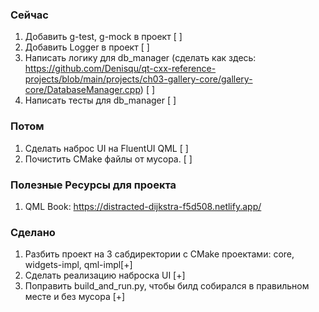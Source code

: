 ### Сейчас
1) Добавить g-test, g-mock в проект [ ]
1) Добавить Logger в проект [ ]
1) Написать логику для db_manager (сделать как здесь: https://github.com/Denisqu/qt-cxx-reference-projects/blob/main/projects/ch03-gallery-core/gallery-core/DatabaseManager.cpp) [ ]
1) Написать тесты для db_manager [ ]

### Потом
1) Сделать наброс UI на FluentUI QML [ ]
1) Почистить CMake файлы от мусора. [ ] 

### Полезные Ресурсы для проекта
1) QML Book: https://distracted-dijkstra-f5d508.netlify.app/

### Сделано
1) Разбить проект на 3 сабдиректории с CMake проектами: core, widgets-impl, qml-impl[+]
1) Сделать реализацию наброска UI [+] 
1) Поправить build_and_run.py, чтобы билд собирался в правильном месте и без мусора [+]